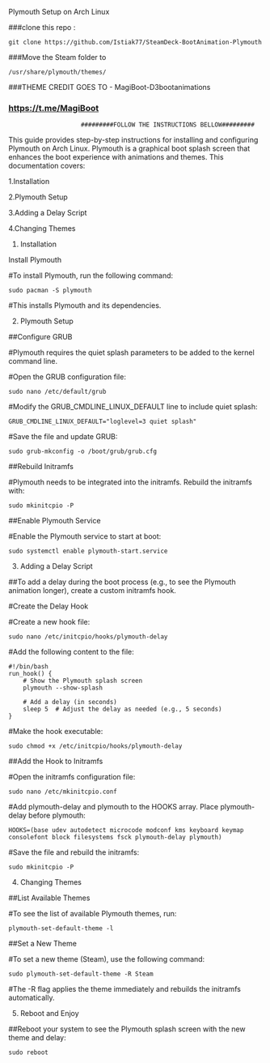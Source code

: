 Plymouth Setup on Arch Linux

###clone this repo :

    git clone https://github.com/Istiak77/SteamDeck-BootAnimation-Plymouth

    
###Move the Steam folder to 

    /usr/share/plymouth/themes/

    
###THEME CREDIT GOES TO - MagiBoot-D3bootanimations


### https://t.me/MagiBoot

                        #########FOLLOW THE INSTRUCTIONS BELLOW#########
    
This guide provides step-by-step instructions for installing and configuring Plymouth on Arch Linux. Plymouth is a graphical boot splash screen that enhances the boot experience with animations and themes. This documentation covers:

   1.Installation

   2.Plymouth Setup

   3.Adding a Delay Script

   4.Changing Themes
   
   

1. Installation

Install Plymouth

#To install Plymouth, run the following command:

	sudo pacman -S plymouth

#This installs Plymouth and its dependencies.


2. Plymouth Setup

##Configure GRUB

#Plymouth requires the quiet splash parameters to be added to the kernel command line.

#Open the GRUB configuration file:
    
    sudo nano /etc/default/grub

#Modify the GRUB_CMDLINE_LINUX_DEFAULT line to include quiet splash:

    GRUB_CMDLINE_LINUX_DEFAULT="loglevel=3 quiet splash"

#Save the file and update GRUB:

    sudo grub-mkconfig -o /boot/grub/grub.cfg


##Rebuild Initramfs

#Plymouth needs to be integrated into the initramfs. Rebuild the initramfs with:

	sudo mkinitcpio -P

##Enable Plymouth Service

#Enable the Plymouth service to start at boot:

	sudo systemctl enable plymouth-start.service


3. Adding a Delay Script

##To add a delay during the boot process (e.g., to see the Plymouth animation longer), create a custom initramfs hook.

#Create the Delay Hook

#Create a new hook file:

	sudo nano /etc/initcpio/hooks/plymouth-delay

#Add the following content to the file:

    #!/bin/bash
    run_hook() {
        # Show the Plymouth splash screen
        plymouth --show-splash
        
        # Add a delay (in seconds)
        sleep 5  # Adjust the delay as needed (e.g., 5 seconds)
    }

#Make the hook executable:
    
    sudo chmod +x /etc/initcpio/hooks/plymouth-delay


##Add the Hook to Initramfs

#Open the initramfs configuration file:

    sudo nano /etc/mkinitcpio.conf

#Add plymouth-delay and plymouth to the HOOKS array. Place plymouth-delay before plymouth:

    HOOKS=(base udev autodetect microcode modconf kms keyboard keymap consolefont block filesystems fsck plymouth-delay plymouth)


#Save the file and rebuild the initramfs:
    
    sudo mkinitcpio -P

4. Changing Themes

##List Available Themes

#To see the list of available Plymouth themes, run:


	plymouth-set-default-theme -l


##Set a New Theme

#To set a new theme (Steam), use the following command:


	sudo plymouth-set-default-theme -R Steam


#The -R flag applies the theme immediately and rebuilds the initramfs automatically.

5. Reboot and Enjoy

##Reboot your system to see the Plymouth splash screen with the new theme and delay:

    sudo reboot
